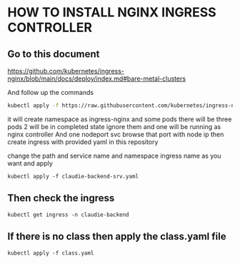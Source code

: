<h1 allign="center">HOW TO INSTALL NGINX INGRESS CONTROLLER</h1>

## Go to this document

https://github.com/kubernetes/ingress-nginx/blob/main/docs/deploy/index.md#bare-metal-clusters

And follow up the commands

```bash
kubectl apply -f https://raw.githubusercontent.com/kubernetes/ingress-nginx/controller-v1.10.1/deploy/static/provider/baremetal/deploy.yaml
```


it will create namespace as ingress-nginx and some pods there will be three pods 2 will be in completed state ignore them and one will be running as nginx controller
And one nodeport svc browse that port with node ip then create ingress with provided yaml in this repository

change the path and service name and namespace ingress name as you want and apply

```
kubectl apply -f claudie-backend-srv.yaml
```
## Then check the ingress 
```
kubectl get ingress -n claudie-backend 
```
## If there is no class then apply the class.yaml file
```
kubectl apply -f class.yaml
```
